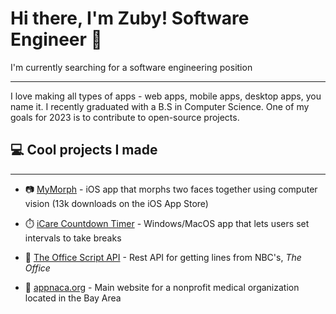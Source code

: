 # Hi there, I'm Zuby! Software Engineer 👋

 I'm currently searching for a software engineering position

 ---

I love making all types of apps - web apps, mobile apps, desktop apps, you name it. I recently graduated with a B.S in Computer Science. One of my goals for 2023 is to contribute to open-source projects. 

## 💻 Cool projects I made
---

- 📷 [MyMorph](https://https://apps.apple.com/us/app/mymorph/id1554421298) - iOS app that morphs two faces together using computer vision (13k downloads on the iOS App Store) 

- ⏱️ [iCare Countdown Timer](https://icaretimer.com/) - Windows/MacOS app that lets users set intervals to take breaks 

- 💼 [The Office Script API](https://theofficescript.com/) - Rest API for getting lines from NBC's, *The Office*

- 🏥 [appnaca.org](https://appnaca.org) - Main website for a nonprofit medical organization located in the Bay Area


<!--
**zubyj/zubyj** is a ✨ _special_ ✨ repository because its `README.md` (this file) appears on your GitHub profile.

Here are some ideas to get you started:

- 🔭 I’m currently working on ...
- 🌱 I’m currently learning ...
- 👯 I’m looking to collaborate on ...
- 🤔 I’m looking for help with ...
- 💬 Ask me about ...
- 📫 How to reach me: ...
- 😄 Pronouns: ...
- ⚡ Fun fact: ...
-->
